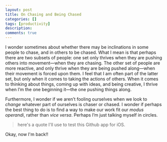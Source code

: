 ```yaml
---
layout: post
title: On Chasing and Being Chased
categories: []
tags: [productivity]
description: 
comments: true
---
```


I wonder sometimes about  whether there may be inclinations in some people to chase, and in others to be chased. What I mean is that perhaps there are two subsets of people: one set only thrives when they are pushing others into movement—when they are chasing. The other set of people are more reactive, and only thrive when they are being pushed along—when their movement is forced upon them. I feel that I am often part of the latter set, but only when it comes to taking the actions of others. When it comes to thinking about things, coming up with ideas, and being creative, I thrive when I’m the one beginning it—the one pushing things along.

Furthermore, I wonder if we aren’t fooling ourselves when we look to *change* whatever part of ourselves is chaser or chased. I wonder if perhaps the best thing to do is to find a way to make our work fit our *modus operandi*, rather than *vice versa*. Perhaps I’m just talking myself in circles.

>here's a quote I'll use to test this Github app for iOS. 

Okay, now I'm back!!
